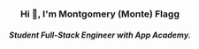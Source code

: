 <h3 align="center">Hi 👋, I'm Montgomery (Monte) Flagg</h3>
<h5 align="center">Student Full-Stack Engineer with App Academy. </h5>
